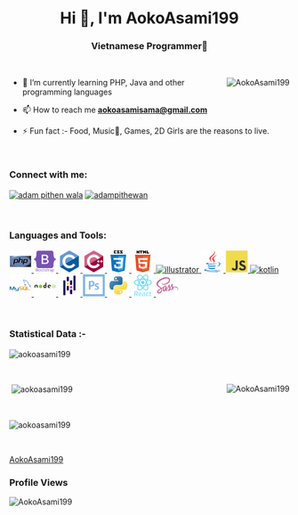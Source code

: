 <h1 align="center">Hi 👋, I'm AokoAsami199</h1>
<h3 align="center">Vietnamese Programmer🌟</h3>

<br>

<p><img align="right" src="https://avatars.githubusercontent.com/u/94779197?s=400&u=1b63bb4829f9ad0a05937cf41c7a7a22c7c96e37&v=4" alt="AokoAsami199" /></p>


- 🌱 I’m currently learning PHP, Java and other programming languages

- 📫 How to reach me **aokoasamisama@gmail.com**

- ⚡ Fun fact :- Food, Music🎵, Games, 2D Girls are the reasons to live.

<br>

<h3 align="left">Connect with me:</h3>
<p align="left">
  <a href="https://fb.com/aokoxenhgai" target="blank"><img align="center"
      src="https://raw.githubusercontent.com/rahuldkjain/github-profile-readme-generator/master/src/images/icons/Social/facebook.svg"
      alt="adam pithen wala" height="30" width="40" /></a>
 <a href="https://twitter.com/aokoasami199" target="blank"><img align="center"
      src="https://raw.githubusercontent.com/rahuldkjain/github-profile-readme-generator/master/src/images/icons/Social/twitter.svg"
      alt="adampithewan" height="30" width="40" /></a>
</p>

<br>

<h3 align="left">Languages and Tools:</h3>
<p align="left"> <a href="https://www.php.net" target="_blank" rel="noreferrer"> <img
      src="https://raw.githubusercontent.com/devicons/devicon/master/icons/php/php-original.svg"
      alt="android" width="40" height="40" /> </a> <a href="https://getbootstrap.com" target="_blank" rel="noreferrer">
    <img src="https://raw.githubusercontent.com/devicons/devicon/master/icons/bootstrap/bootstrap-plain-wordmark.svg"
      alt="bootstrap" width="40" height="40" /> </a> <a href="https://www.cprogramming.com/" target="_blank"
    rel="noreferrer"> <img src="https://raw.githubusercontent.com/devicons/devicon/master/icons/c/c-original.svg"
      alt="c" width="40" height="40" /> </a> <a href="https://www.w3schools.com/cpp/" target="_blank" rel="noreferrer">
    <img src="https://raw.githubusercontent.com/devicons/devicon/master/icons/cplusplus/cplusplus-original.svg"
      alt="cplusplus" width="40" height="40" /> </a> <a href="https://www.w3schools.com/css/" target="_blank"
    rel="noreferrer"> <img
      src="https://raw.githubusercontent.com/devicons/devicon/master/icons/css3/css3-original-wordmark.svg" alt="css3"
      width="40" height="40" /> </a> <a href="https://www.w3.org/html/" target="_blank" rel="noreferrer"> <img
      src="https://raw.githubusercontent.com/devicons/devicon/master/icons/html5/html5-original-wordmark.svg"
      alt="html5" width="40" height="40" /> </a> <a href="https://www.adobe.com/in/products/illustrator.html"
    target="_blank" rel="noreferrer"> <img
      src="https://www.vectorlogo.zone/logos/adobe_illustrator/adobe_illustrator-icon.svg" alt="illustrator" width="40"
      height="40" /> </a> <a href="https://www.java.com" target="_blank" rel="noreferrer"> <img
      src="https://raw.githubusercontent.com/devicons/devicon/master/icons/java/java-original.svg" alt="java" width="40"
      height="40" /> </a> <a href="https://developer.mozilla.org/en-US/docs/Web/JavaScript" target="_blank"
    rel="noreferrer"> <img
      src="https://raw.githubusercontent.com/devicons/devicon/master/icons/javascript/javascript-original.svg"
      alt="javascript" width="40" height="40" /> </a> <a href="https://kotlinlang.org" target="_blank" rel="noreferrer">
    <img src="https://www.vectorlogo.zone/logos/kotlinlang/kotlinlang-icon.svg" alt="kotlin" width="40" height="40" />
  </a> <a href="https://www.mysql.com/" target="_blank" rel="noreferrer"> <img
      src="https://raw.githubusercontent.com/devicons/devicon/master/icons/mysql/mysql-original-wordmark.svg"
      alt="mysql" width="40" height="40" /> </a> </a> <a href="https://nodejs.org" target="_blank" rel="noreferrer"> <img
      src="https://raw.githubusercontent.com/devicons/devicon/master/icons/nodejs/nodejs-original-wordmark.svg"
      alt="nodejs" width="40" height="40" /> </a> <a href="https://pandas.pydata.org/" target="_blank" rel="noreferrer">
    <img
      src="https://raw.githubusercontent.com/devicons/devicon/2ae2a900d2f041da66e950e4d48052658d850630/icons/pandas/pandas-original.svg"
      alt="pandas" width="40" height="40" /> </a> <a href="https://www.photoshop.com/en" target="_blank"
    rel="noreferrer"> <img
      src="https://raw.githubusercontent.com/devicons/devicon/master/icons/photoshop/photoshop-line.svg" alt="photoshop"
      width="40" height="40" /> </a> <a href="https://www.python.org" target="_blank" rel="noreferrer"> <img
      src="https://raw.githubusercontent.com/devicons/devicon/master/icons/python/python-original.svg" alt="python"
      width="40" height="40" /> </a> <a href="https://reactjs.org/" target="_blank" rel="noreferrer"> <img
      src="https://raw.githubusercontent.com/devicons/devicon/master/icons/react/react-original-wordmark.svg"
      alt="react" width="40" height="40" /> </a> <a href="https://sass-lang.com" target="_blank" rel="noreferrer"> <img
      src="https://raw.githubusercontent.com/devicons/devicon/master/icons/sass/sass-original.svg" alt="sass" width="40"
      height="40" /> </a> </p>

<br>

<h3>Statistical Data :-</h3>
<p><img align="center"
    src="https://github-readme-stats.vercel.app/api/top-langs?username=aokoasami199&show_icons=true&locale=en&bg_color=0d1117&text_color=ffffff&layout=compact"
    alt="aokoasami199" 
    bg_color=#808080/></p>

<br>

<p><img align="right" src="https://scontent.fthd1-1.fna.fbcdn.net/v/t39.30808-6/277569847_513928240329185_921261349627679759_n.jpg?_nc_cat=107&ccb=1-7&_nc_sid=730e14&_nc_ohc=4P354ZD9gfsAX-Z852r&_nc_ht=scontent.fthd1-1.fna&oh=00_AT_XMn3zIYuwlVUlaD6gQCcybKKjZPwTZOdNV0z2JZNYgg&oe=62C8E306" alt="AokoAsami199" /></p>

<p>&nbsp;<img align="center" src="https://github-readme-stats.vercel.app/api?username=aokoasami199&show_icons=true&locale=en&bg_color=0d1117&text_color=ffffff&repo=convoychat"
    alt="aokoasami199" /></p>

<br>

<p><img align="center" src="https://github-readme-streak-stats.herokuapp.com/?user=aokoasami199&theme=dark&background=0d1117&date_format=M%20j%5B%2C%20Y%5D" alt="aokoasami199" /></p>
      
<p align="left"> <a href="https://twitter.com/" target="blank"><img
      src="https://img.shields.io/twitter/follow/?logo=twitter&style=for-the-badge" alt="" /></a> </p>

[AokoAsami199](https://github.com/aokoasami199)
<br>

<p align="right"> <h3>Profile Views</h3> <img src="https://komarev.com/ghpvc/?username=aokoasami199&label=Profile%20views&color=0e75b6&style=flat"
    alt="AokoAsami199" /> 
  </p>

<br>
